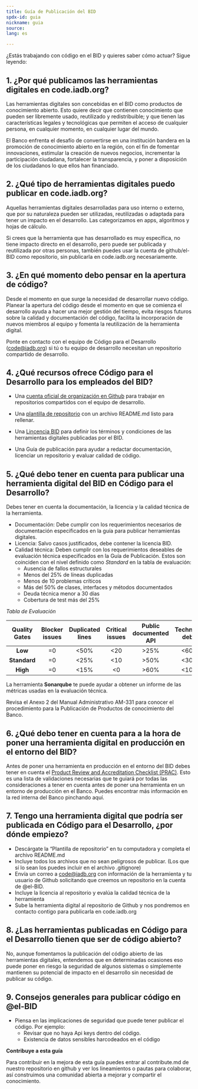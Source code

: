```yaml
---
title: Guía de Publicación del BID
spdx-id: guia
nickname: guia
source: 
lang: es

---
```

¿Estás trabajando con código en el BID y quieres saber cómo actuar? Sigue leyendo:

## 1.	¿Por qué publicamos las herramientas digitales en code.iadb.org? 

Las herramientas digitales son concebidas en el BID como productos de conocimiento abierto. Esto quiere decir que contienen conocimiento que pueden ser libremente usado, reutilizado y redistribuible; y que tienen las características legales y tecnológicas que permiten el acceso de cualquier persona, en cualquier momento, en cualquier lugar del mundo.

El Banco enfrenta el desafío de convertirse en una institución bandera en la promoción de conocimiento abierto en la región, con el fin de fomentar innovaciones, estimular la creación de nuevos negocios, incrementar la participación ciudadana, fortalecer la transparencia, y poner a disposición de los ciudadanos lo que ellos han financiado. 

## 2.	¿Qué tipo de herramientas digitales puedo publicar en code.iadb.org? 
Aquellas herramientas digitales desarrolladas para uso interno o externo, que por su naturaleza pueden ser utilizadas, reutilizadas o adaptada para tener un impacto en el desarrollo. Las categorizamos en apps, algoritmos y hojas de cálculo.

Si crees que la herramienta que has desarrollado es muy específica, no tiene impacto directo en el desarrollo, pero puede ser publicada y reutilizada por otras personas, también puedes usar la cuenta de github/el-BID como repositorio, sin publicarla en code.iadb.org necesariamente.

## 3.	¿En qué momento debo pensar en la apertura de código?
Desde el momento en que surge la necesidad de desarrollar nuevo código. 
Planear la apertura del código desde el momento en que se comienza el desarrollo ayuda a hacer una mejor gestión del tiempo, evita riesgos futuros sobre la calidad y documentación del código, facilita la incorporación de nuevos miembros al equipo y fomenta la reutilización de la herramienta digital. 

Ponte en contacto con el equipo de Código para el Desarrollo (code@iadb.org) si tú o tu equipo de desarrollo necesitan un repositorio compartido de desarrollo.

## 4.	¿Qué recursos ofrece Código para el Desarrollo para los empleados del BID? 

* Una [cuenta oficial de organización en Github](github.com/el-BID) para trabajar en repositorios compartidos con el equipo de desarrollo.

* Una [plantilla de repositorio](https://github.com/EL-BID/Plantilla-de-repositorio) con un archivo README.md listo para rellenar. 
* Una [Lincencia BID](https://el-bid.github.io/guia-de-publicacion/documents/pages/licenciabid/) para definir los términos y condiciones de las herramientas digitales publicadas por el BID.
* Una Guía de publicación para ayudar a redactar documentación, licenciar un repositorio y evaluar calidad de código.


## 5.	¿Qué debo tener en cuenta para publicar una herramienta digital del BID en Código para el Desarrollo?
Debes tener en cuenta la documentación, la licencia y la calidad técnica de la herramienta.

* Documentación: Debe cumplir con los requerimientos necesarios de documentación especificados en la guía para publicar herramientas digitales.
* Licencia: Salvo casos justificados, debe contener la licencia BID.
* Calidad técnica: Deben cumplir con los requerimientos deseables de evaluación técnica especificados en la Guía de Publicación. Estos son coinciden con el nivel definido como *Standard* en la tabla de evaluación: 
    * Ausencia de fallos estructurales
    * Menos del 25% de líneas duplicadas
    * Menos de 10 problemas críticos
    * Más del 50% de clases, interfaces y métodos documentados
    * Deuda técnica menor a 30 días
    * Cobertura de test más del 25%

*Tabla de Evaluación*

| Quality Gates 	| Blocker issues 	| Duplicated lines 	|Critical issues 	| Public documented API 	| Technical debt 	| Technical debt ratio 	| Test coverage 	|
|:-------------:	|:--------------:	|:----------------:	|:-------------------:	|:---------------------:	|:--------------:	|:--------------------:	|:-------------:	|
| **Low**          	|       =0       	|       <50%       	|         <20         	|          >25%         	|      <60d      	|         <40%         	|      >10%     	|
| **Standard**      	|       =0       	|       <25%       	|         <10         	|          >50%         	|      <30d      	|         <20%         	|      >25%     	|
| **High**          	|       =0       	|       <15%       	|          <0         	|          >60%         	|      <10d      	|         <20%         	|      >70%     	|


La herramienta **Sonarqube** te puede ayudar a obtener un informe de las métricas usadas en la evaluación técnica.

Revisa el Anexo 2 del Manual Administrativo AM-331 para conocer el procedimiento para la Publicación de Productos de conocimiento del Banco. 

## 6.	¿Qué debo tener en cuenta para a la hora de poner una herramienta digital en producción en el entorno del BID?
Antes de poner una herramienta en producción en el entorno del BID debes tener en cuenta el [Product Review and Accreditation Checklist (PRAC)](https://idbg.sharepoint.com/sites/IT%20Governance/Pages/prc_processs.aspx). Esto es una lista de validaciones necesarias que te guiará por todas las consideraciones a tener en cuenta antes de poner una herramienta en un entorno de producción en el Banco. Puedes encontrar más información en la red interna del Banco pinchando aquí.

## 7.	Tengo una herramienta digital que podría ser publicada en Código para el Desarrollo, ¿por dónde empiezo? 
* Descárgate la “Plantilla de repositorio” en tu computadora y completa el archivo README.md
* Incluye todos los archivos que no sean peligrosos de publicar. (Los que sí lo sean los puedes incluir en el archivo .gitignore)
* Envía un correo a code@iadb.org con información de la herramienta y tu usuario de Github solicitando que creemos un repositorio en la cuenta de @el-BID.
* Incluye la licencia al repositorio y evalúa la calidad técnica de la herramienta
* Sube la herramienta digital al repositorio de Github y nos pondremos en contacto contigo para publicarla en code.iadb.org

## 8.	¿Las herramientas publicadas en Código para el Desarrollo tienen que ser de código abierto?
No, aunque fomentamos la publicación del código abierto de las herramientas digitales, entendemos que en determinadas ocasiones eso puede poner en riesgo la seguridad de algunos sistemas o simplemente mantienen su potencial de impacto en el desarrollo sin necesidad de publicar su código.

## 9.	Consejos generales para publicar código en @el-BID

* Piensa en las implicaciones de seguridad que puede tener publicar el código. Por ejemplo:
	* Revisar que no haya Api keys dentro del código.
	* Existencia de datos sensibles harcodeados en el código


**Contribuye a esta guía**

Para contribuir en la mejora de esta guía puedes entrar al contribute.md de nuestro repositorio en github y ver los lineamientos o pautas para colaborar, así construimos una comunidad abierta a mejorar y compartir el conocimiento.
<style> .ocultar_breadcrumb_ingles{ display:none; } .ocultar_home_ingles{ display:none; } </style>
